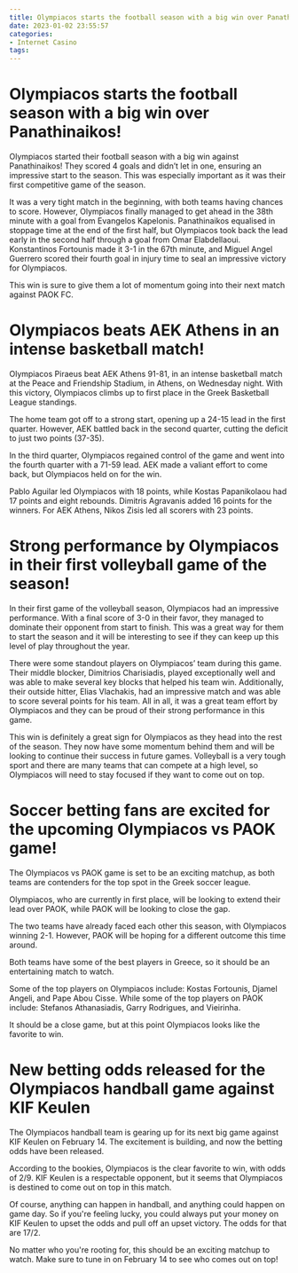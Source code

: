 ```yaml
---
title: Olympiacos starts the football season with a big win over Panathinaikos!
date: 2023-01-02 23:55:57
categories:
- Internet Casino
tags:
---
```



#  Olympiacos starts the football season with a big win over Panathinaikos!

Olympiacos started their football season with a big win against Panathinaikos! They scored 4 goals and didn’t let in one, ensuring an impressive start to the season. This was especially important as it was their first competitive game of the season.

It was a very tight match in the beginning, with both teams having chances to score. However, Olympiacos finally managed to get ahead in the 38th minute with a goal from Evangelos Kapelonis. Panathinaikos equalised in stoppage time at the end of the first half, but Olympiacos took back the lead early in the second half through a goal from Omar Elabdellaoui. Konstantinos Fortounis made it 3-1 in the 67th minute, and Miguel Angel Guerrero scored their fourth goal in injury time to seal an impressive victory for Olympiacos.

This win is sure to give them a lot of momentum going into their next match against PAOK FC.

#  Olympiacos beats AEK Athens in an intense basketball match!

Olympiacos Piraeus beat AEK Athens 91-81, in an intense basketball match at the Peace and Friendship Stadium, in Athens, on Wednesday night. With this victory, Olympiacos climbs up to first place in the Greek Basketball League standings.

The home team got off to a strong start, opening up a 24-15 lead in the first quarter. However, AEK battled back in the second quarter, cutting the deficit to just two points (37-35).

In the third quarter, Olympiacos regained control of the game and went into the fourth quarter with a 71-59 lead. AEK made a valiant effort to come back, but Olympiacos held on for the win.

Pablo Aguilar led Olympiacos with 18 points, while Kostas Papanikolaou had 17 points and eight rebounds. Dimitris Agravanis added 16 points for the winners. For AEK Athens, Nikos Zisis led all scorers with 23 points.

#  Strong performance by Olympiacos in their first volleyball game of the season!

In their first game of the volleyball season, Olympiacos had an impressive performance. With a final score of 3-0 in their favor, they managed to dominate their opponent from start to finish. This was a great way for them to start the season and it will be interesting to see if they can keep up this level of play throughout the year.

There were some standout players on Olympiacos’ team during this game. Their middle blocker, Dimitrios Charisiadis, played exceptionally well and was able to make several key blocks that helped his team win. Additionally, their outside hitter, Elias Vlachakis, had an impressive match and was able to score several points for his team. All in all, it was a great team effort by Olympiacos and they can be proud of their strong performance in this game.

This win is definitely a great sign for Olympiacos as they head into the rest of the season. They now have some momentum behind them and will be looking to continue their success in future games. Volleyball is a very tough sport and there are many teams that can compete at a high level, so Olympiacos will need to stay focused if they want to come out on top.

#  Soccer betting fans are excited for the upcoming Olympiacos vs PAOK game!

The Olympiacos vs PAOK game is set to be an exciting matchup, as both teams are contenders for the top spot in the Greek soccer league.

Olympiacos, who are currently in first place, will be looking to extend their lead over PAOK, while PAOK will be looking to close the gap.

The two teams have already faced each other this season, with Olympiacos winning 2-1. However, PAOK will be hoping for a different outcome this time around.

Both teams have some of the best players in Greece, so it should be an entertaining match to watch.

Some of the top players on Olympiacos include: Kostas Fortounis, Djamel Angeli, and Pape Abou Cisse. While some of the top players on PAOK include: Stefanos Athanasiadis, Garry Rodrigues, and Vieirinha.

It should be a close game, but at this point Olympiacos looks like the favorite to win.

#  New betting odds released for the Olympiacos handball game against KIF Keulen

The Olympiacos handball team is gearing up for its next big game against KIF Keulen on February 14. The excitement is building, and now the betting odds have been released.

According to the bookies, Olympiacos is the clear favorite to win, with odds of 2/9. KIF Keulen is a respectable opponent, but it seems that Olympiacos is destined to come out on top in this match.

Of course, anything can happen in handball, and anything could happen on game day. So if you're feeling lucky, you could always put your money on KIF Keulen to upset the odds and pull off an upset victory. The odds for that are 17/2.

No matter who you're rooting for, this should be an exciting matchup to watch. Make sure to tune in on February 14 to see who comes out on top!